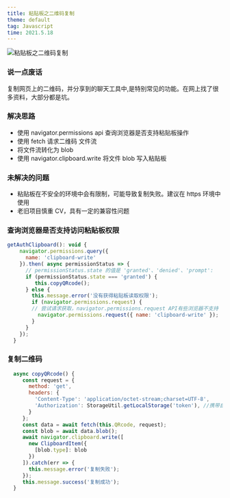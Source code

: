 ```yaml
---
title: 粘贴板之二维码复制
theme: default
tag: Javascript
time: 2021.5.18
---
```


![粘贴板之二维码复制](/articles/4.webp)

### 说一点废话

复制网页上的二维码，并分享到的聊天工具中,是特别常见的功能。在网上找了很多资料，大部分都是坑。

### 解决思路

- 使用 navigator.permissions api 查询浏览器是否支持粘贴板操作
- 使用 fetch 请求二维码 文件流
- 将文件流转化为 blob
- 使用 navigator.clipboard.write 将文件 blob 写入粘贴板

### 未解决的问题

- 粘贴板在不安全的环境中会有限制，可能导致复制失败。建议在 https 环境中使用
- 老旧项目慎重 CV，具有一定的兼容性问题

### 查询浏览器是否支持访问粘贴板权限

```js
getAuthClipboard(): void {
    navigator.permissions.query({
      name: 'clipboard-write'
    }).then( async permissionStatus => {
      // permissionStatus.state 的值是 'granted'、'denied'、'prompt':
      if (permissionStatus.state === 'granted') {
         this.copyQRcode();
      } else {
        this.message.error('没有获得粘贴板读取权限');
        if (navigator.permissions.request) {
        // 尝试请求获取，navigator.permissions.request API有些浏览器不支持
          navigator.permissions.request({ name: 'clipboard-write' });
        }
      }
    });
  }
```

### 复制二维码

```js
  async copyQRcode() {
     const request = {
       method: 'get',
       headers: {
         'Content-Type': 'application/octet-stream;charset=UTF-8',
         'Authorization': StorageUtil.getLocalStorage('token'), //携带自己的token
       }
     };
     const data = await fetch(this.QRcode, request);
     const blob = await data.blob();
     await navigator.clipboard.write([
       new ClipboardItem({
         [blob.type]: blob
       })
     ]).catch(err => {
       this.message.error('复制失败');
     });
     this.message.success('复制成功');
  }
```
